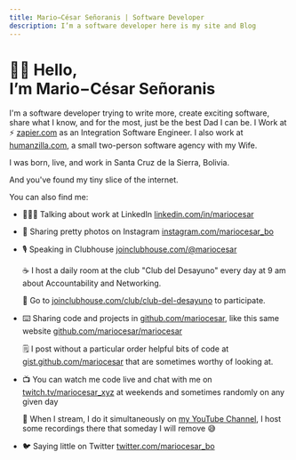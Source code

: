 ```yaml
---
title: Mario−César Señoranis | Software Developer
description: I’m a software developer here is my site and Blog
---
```


# 👋🏼 Hello, <br> I’m Mario−César Señoranis

I'm a software developer trying to write more, create exciting software, share what I know, and for the most, just be the best Dad I can be. I Work at ⚡️ [zapier.com](https://zapier.com/) as an Integration Software Engineer. I also work at [humanzilla.com](https://humanzilla.com), a small two-person software agency with my Wife.

I was born, live, and work in Santa Cruz de la Sierra, Bolivia.

And you've found my tiny slice of the internet.

You can also find me:

- 🧑🏽‍💻 Talking about work at LinkedIn [linkedin.com/in/mariocesar](https://linkedin.com/in/mariocesar/)

- 📸 Sharing pretty photos on Instagram [instagram.com/mariocesar_bo](https://instagram.com/mariocesar_bo/)

- 🎙 Speaking in Clubhouse [joinclubhouse.com/@mariocesar](https://joinclubhouse.com/@mariocesar)

  ☕️ I host a daily room at the club "Club del Desayuno" every day at 9 am about Accountability and Networking.

  🎉 Go to [joinclubhouse.com/club/club-del-desayuno](https://joinclubhouse.com/club/club-del-desayuno) to participate.

- ⌨️ Sharing code and projects in [github.com/mariocesar](https://github.com/mariocesar), like this same website [github.com/mariocesar/mariocesar](https://github.com/mariocesar/mariocesar)

  🗒 I post without a particular order helpful bits of code at [gist.github.com/mariocesar](https://gist.github.com/mariocesar) that are sometimes worthy of looking at.

- 📺 You can watch me code live and chat with me on [twitch.tv/mariocesar_xyz](https://www.twitch.tv/mariocesar_xyz) at weekends and sometimes randomly on any given day

  📼 When I stream, I do it simultaneously on [my YouTube Channel](https://www.youtube.com/channel/UCW7WUg3fWY4QHQTNsSEdNFQ), I host some recordings there that someday I will remove 😅

- 🐦 Saying little on Twitter [twitter.com/mariocesar_bo](https://twitter.com/mariocesar_bo)
